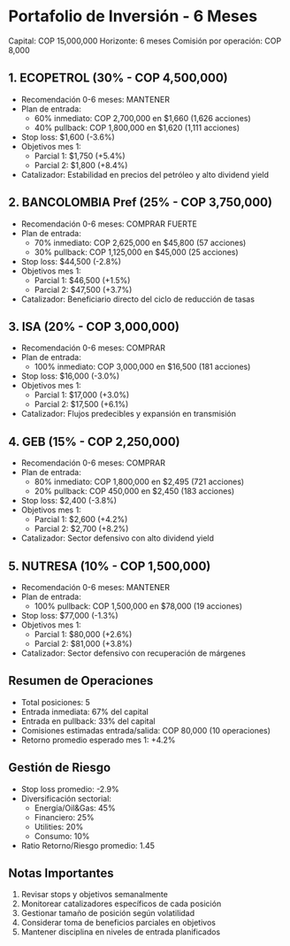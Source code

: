 # Portafolio de Inversión - 6 Meses

Capital: COP 15,000,000
Horizonte: 6 meses
Comisión por operación: COP 8,000

## 1. ECOPETROL (30% - COP 4,500,000)

- Recomendación 0-6 meses: MANTENER
- Plan de entrada:
  - 60% inmediato: COP 2,700,000 en $1,660 (1,626 acciones)
  - 40% pullback: COP 1,800,000 en $1,620 (1,111 acciones)
- Stop loss: $1,600 (-3.6%)
- Objetivos mes 1:
  - Parcial 1: $1,750 (+5.4%)
  - Parcial 2: $1,800 (+8.4%)
- Catalizador: Estabilidad en precios del petróleo y alto dividend yield

## 2. BANCOLOMBIA Pref (25% - COP 3,750,000)

- Recomendación 0-6 meses: COMPRAR FUERTE
- Plan de entrada:
  - 70% inmediato: COP 2,625,000 en $45,800 (57 acciones)
  - 30% pullback: COP 1,125,000 en $45,000 (25 acciones)
- Stop loss: $44,500 (-2.8%)
- Objetivos mes 1:
  - Parcial 1: $46,500 (+1.5%)
  - Parcial 2: $47,500 (+3.7%)
- Catalizador: Beneficiario directo del ciclo de reducción de tasas

## 3. ISA (20% - COP 3,000,000)

- Recomendación 0-6 meses: COMPRAR
- Plan de entrada:
  - 100% inmediato: COP 3,000,000 en $16,500 (181 acciones)
- Stop loss: $16,000 (-3.0%)
- Objetivos mes 1:
  - Parcial 1: $17,000 (+3.0%)
  - Parcial 2: $17,500 (+6.1%)
- Catalizador: Flujos predecibles y expansión en transmisión

## 4. GEB (15% - COP 2,250,000)

- Recomendación 0-6 meses: COMPRAR
- Plan de entrada:
  - 80% inmediato: COP 1,800,000 en $2,495 (721 acciones)
  - 20% pullback: COP 450,000 en $2,450 (183 acciones)
- Stop loss: $2,400 (-3.8%)
- Objetivos mes 1:
  - Parcial 1: $2,600 (+4.2%)
  - Parcial 2: $2,700 (+8.2%)
- Catalizador: Sector defensivo con alto dividend yield

## 5. NUTRESA (10% - COP 1,500,000)

- Recomendación 0-6 meses: MANTENER
- Plan de entrada:
  - 100% pullback: COP 1,500,000 en $78,000 (19 acciones)
- Stop loss: $77,000 (-1.3%)
- Objetivos mes 1:
  - Parcial 1: $80,000 (+2.6%)
  - Parcial 2: $81,000 (+3.8%)
- Catalizador: Sector defensivo con recuperación de márgenes

## Resumen de Operaciones

- Total posiciones: 5
- Entrada inmediata: 67% del capital
- Entrada en pullback: 33% del capital
- Comisiones estimadas entrada/salida: COP 80,000 (10 operaciones)
- Retorno promedio esperado mes 1: +4.2%

## Gestión de Riesgo

- Stop loss promedio: -2.9%
- Diversificación sectorial:
  - Energía/Oil&Gas: 45%
  - Financiero: 25%
  - Utilities: 20%
  - Consumo: 10%
- Ratio Retorno/Riesgo promedio: 1.45

## Notas Importantes

1. Revisar stops y objetivos semanalmente
2. Monitorear catalizadores específicos de cada posición
3. Gestionar tamaño de posición según volatilidad
4. Considerar toma de beneficios parciales en objetivos
5. Mantener disciplina en niveles de entrada planificados
